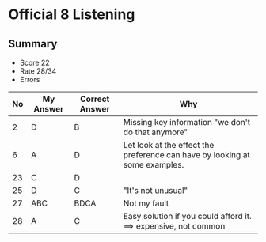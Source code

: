 # Official 8 Listening
## Summary
- Score 22
- Rate 28/34
- Errors


| No | My Answer | Correct Answer | Why |
|----|-----------|----------------|-----|
|2| D| B| Missing key information "we don't do that anymore"|
|6| A | D | Let look at the effect the preference can have by looking at some examples.|
|23| C | D |   |
|25| D| C| "It's not unusual" |
|27| ABC| BDCA| Not my fault|
|28| A | C | Easy solution if you could afford it. ==> expensive, not common | 
